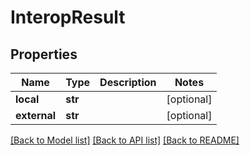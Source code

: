 # InteropResult

## Properties
Name | Type | Description | Notes
------------ | ------------- | ------------- | -------------
**local** | **str** |  | [optional] 
**external** | **str** |  | [optional] 

[[Back to Model list]](../README.md#documentation-for-models) [[Back to API list]](../README.md#documentation-for-api-endpoints) [[Back to README]](../README.md)

